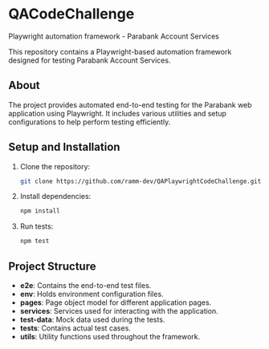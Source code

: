 # QACodeChallenge
Playwright automation framework - Parabank Account Services

This repository contains a Playwright-based automation framework designed for testing Parabank Account Services.

## About

The project provides automated end-to-end testing for the Parabank web application using Playwright. It includes various utilities and setup configurations to help perform testing efficiently.

## Setup and Installation

1. Clone the repository:
   ```bash
   git clone https://github.com/ramm-dev/QAPlaywrightCodeChallenge.git
   ```

2. Install dependencies:
   ```bash
   npm install
   ```

3. Run tests:
   ```bash
   npm test
   ```

## Project Structure

- **e2e**: Contains the end-to-end test files.
- **env**: Holds environment configuration files.
- **pages**: Page object model for different application pages.
- **services**: Services used for interacting with the application.
- **test-data**: Mock data used during the tests.
- **tests**: Contains actual test cases.
- **utils**: Utility functions used throughout the framework.
